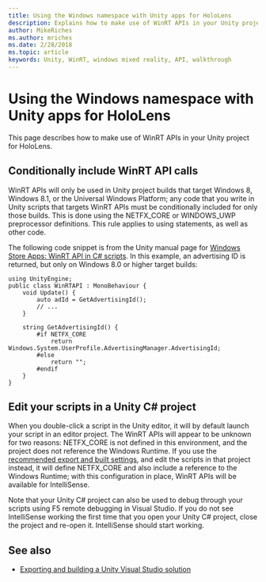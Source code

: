 ```yaml
---
title: Using the Windows namespace with Unity apps for HoloLens
description: Explains how to make use of WinRT APIs in your Unity project for HoloLens.
author: MikeRiches
ms.author: mriches
ms.date: 2/28/2018
ms.topic: article
keywords: Unity, WinRT, windows mixed reality, API, walkthrough 
---
```




# Using the Windows namespace with Unity apps for HoloLens

This page describes how to make use of WinRT APIs in your Unity project for HoloLens.

## Conditionally include WinRT API calls

WinRT APIs will only be used in Unity project builds that target Windows 8, Windows 8.1, or the Universal Windows Platform; any code that you write in Unity scripts that targets WinRT APIs must be conditionally included for only those builds. This is done using the NETFX_CORE or WINDOWS_UWP preprocessor definitions. This rule applies to using statements, as well as other code.

The following code snippet is from the Unity manual page for [Windows Store Apps: WinRT API in C# scripts](http://docs.unity3d.com/Manual/windowsstore-scripts.html). In this example, an advertising ID is returned, but only on Windows 8.0 or higher target builds:

```
using UnityEngine;
public class WinRTAPI : MonoBehaviour {
    void Update() {
        auto adId = GetAdvertisingId();
        // ...
    }

    string GetAdvertisingId() {
        #if NETFX_CORE
            return Windows.System.UserProfile.AdvertisingManager.AdvertisingId;
        #else
            return "";
        #endif
    }
}
```

## Edit your scripts in a Unity C# project

When you double-click a script in the Unity editor, it will by default launch your script in an editor project. The WinRT APIs will appear to be unknown for two reasons: NETFX_CORE is not defined in this environment, and the project does not reference the Windows Runtime. If you use the [recommended export and built settings](exporting-and-building-a-unity-visual-studio-solution.md), and edit the scripts in that project instead, it will define NETFX_CORE and also include a reference to the Windows Runtime; with this configuration in place, WinRT APIs will be available for IntelliSense.

Note that your Unity C# project can also be used to debug through your scripts using F5 remote debugging in Visual Studio. If you do not see IntelliSense working the first time that you open your Unity C# project, close the project and re-open it. IntelliSense should start working.

## See also
* [Exporting and building a Unity Visual Studio solution](exporting-and-building-a-unity-visual-studio-solution.md)
